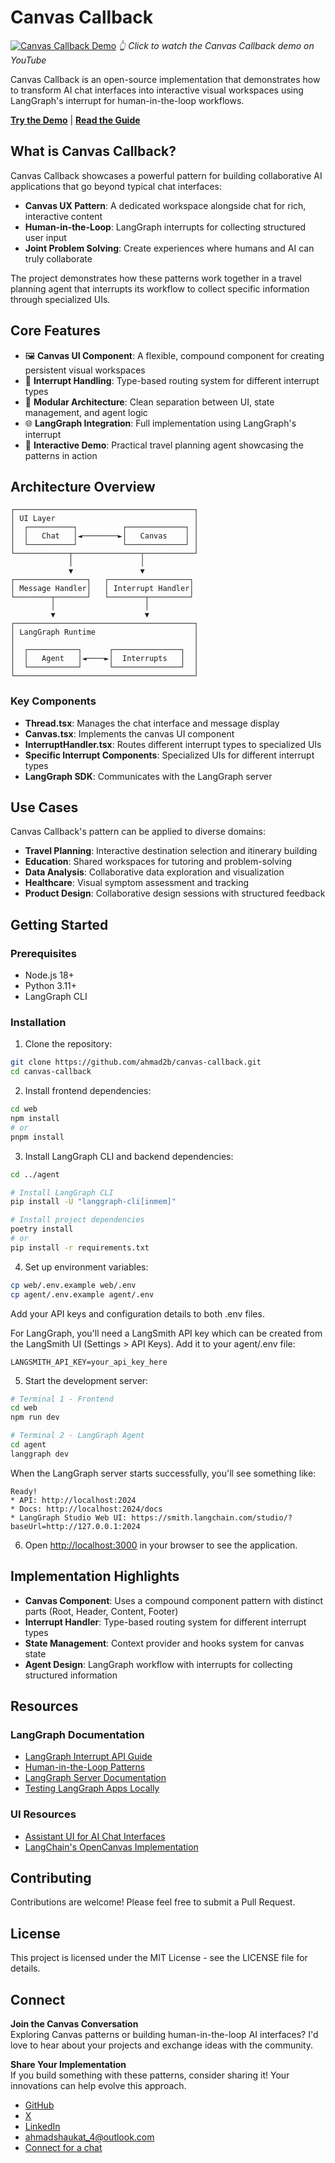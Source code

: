 # Canvas Callback

[![Canvas Callback Demo](https://img.youtube.com/vi/589W-9Ojahw/maxresdefault.jpg)](https://www.youtube.com/watch?v=589W-9Ojahw)
_👆 Click to watch the Canvas Callback demo on YouTube_

Canvas Callback is an open-source implementation that demonstrates how to transform AI chat interfaces into interactive visual workspaces using LangGraph's interrupt for human-in-the-loop workflows.

**[Try the Demo](https://canvas-callback.vercel.app/n)** | **[Read the Guide](https://canvas-callback.vercel.app/guide)**

## What is Canvas Callback?

Canvas Callback showcases a powerful pattern for building collaborative AI applications that go beyond typical chat interfaces:

- **Canvas UX Pattern**: A dedicated workspace alongside chat for rich, interactive content
- **Human-in-the-Loop**: LangGraph interrupts for collecting structured user input
- **Joint Problem Solving**: Create experiences where humans and AI can truly collaborate

The project demonstrates how these patterns work together in a travel planning agent that interrupts its workflow to collect specific information through specialized UIs.

## Core Features

- 🖼️ **Canvas UI Component**: A flexible, compound component for creating persistent visual workspaces
- 🔄 **Interrupt Handling**: Type-based routing system for different interrupt types
- 🧩 **Modular Architecture**: Clean separation between UI, state management, and agent logic
- 🌐 **LangGraph Integration**: Full implementation using LangGraph's interrupt
- 🧠 **Interactive Demo**: Practical travel planning agent showcasing the patterns in action

## Architecture Overview

```
┌────────────────────────────────────────┐
│ UI Layer                               │
│  ┌──────────┐          ┌─────────────┐ │
│  │   Chat   │◄────────►│   Canvas    │ │
│  └──────────┘          └─────────────┘ │
└────────────┬───────────────┬───────────┘
             │               │
             ▼               ▼
┌────────────────┐   ┌──────────────────┐
│ Message Handler│   │ Interrupt Handler│
└────────┬───────┘   └────────┬─────────┘
         │                    │
         ▼                    ▼
┌────────────────────────────────────────┐
│ LangGraph Runtime                      │
│                                        │
│  ┌───────────┐      ┌───────────────┐  │
│  │   Agent   │◄────►│  Interrupts   │  │
│  └───────────┘      └───────────────┘  │
└────────────────────────────────────────┘
```

### Key Components

- **Thread.tsx**: Manages the chat interface and message display
- **Canvas.tsx**: Implements the canvas UI component
- **InterruptHandler.tsx**: Routes different interrupt types to specialized UIs
- **Specific Interrupt Components**: Specialized UIs for different interrupt types
- **LangGraph SDK**: Communicates with the LangGraph server

## Use Cases

Canvas Callback's pattern can be applied to diverse domains:

- **Travel Planning**: Interactive destination selection and itinerary building
- **Education**: Shared workspaces for tutoring and problem-solving
- **Data Analysis**: Collaborative data exploration and visualization
- **Healthcare**: Visual symptom assessment and tracking
- **Product Design**: Collaborative design sessions with structured feedback

## Getting Started

### Prerequisites

- Node.js 18+
- Python 3.11+
- LangGraph CLI

### Installation

1. Clone the repository:

```bash
git clone https://github.com/ahmad2b/canvas-callback.git
cd canvas-callback
```

2. Install frontend dependencies:

```bash
cd web
npm install
# or
pnpm install
```

3. Install LangGraph CLI and backend dependencies:

```bash
cd ../agent

# Install LangGraph CLI
pip install -U "langgraph-cli[inmem]"

# Install project dependencies
poetry install
# or
pip install -r requirements.txt
```

4. Set up environment variables:

```bash
cp web/.env.example web/.env
cp agent/.env.example agent/.env
```

Add your API keys and configuration details to both .env files.

For LangGraph, you'll need a LangSmith API key which can be created from the LangSmith UI (Settings > API Keys). Add it to your agent/.env file:

```
LANGSMITH_API_KEY=your_api_key_here
```

5. Start the development server:

```bash
# Terminal 1 - Frontend
cd web
npm run dev

# Terminal 2 - LangGraph Agent
cd agent
langgraph dev
```

When the LangGraph server starts successfully, you'll see something like:

```
Ready!
* API: http://localhost:2024
* Docs: http://localhost:2024/docs
* LangGraph Studio Web UI: https://smith.langchain.com/studio/?baseUrl=http://127.0.0.1:2024
```

6. Open [http://localhost:3000](http://localhost:3000) in your browser to see the application.

## Implementation Highlights

- **Canvas Component**: Uses a compound component pattern with distinct parts (Root, Header, Content, Footer)
- **Interrupt Handler**: Type-based routing system for different interrupt types
- **State Management**: Context provider and hooks system for canvas state
- **Agent Design**: LangGraph workflow with interrupts for collecting structured information

## Resources

### LangGraph Documentation

- [LangGraph Interrupt API Guide](https://langchain-ai.github.io/langgraph/concepts/human_in_the_loop/)
- [Human-in-the-Loop Patterns](https://blog.langchain.dev/making-it-easier-to-build-human-in-the-loop-agents-with-interrupt/)
- [LangGraph Server Documentation](https://langchain-ai.github.io/langgraph/concepts/langgraph_server/)
- [Testing LangGraph Apps Locally](https://langchain-ai.github.io/langgraph/cloud/deployment/test_locally/)

### UI Resources

- [Assistant UI for AI Chat Interfaces](https://github.com/assistant-ui/assistant-ui)
- [LangChain's OpenCanvas Implementation](https://github.com/langchain-ai/open-canvas)

## Contributing

Contributions are welcome! Please feel free to submit a Pull Request.

## License

This project is licensed under the MIT License - see the LICENSE file for details.

## Connect

**Join the Canvas Conversation**  
Exploring Canvas patterns or building human-in-the-loop AI interfaces? I'd love to hear about your projects and exchange ideas with the community.

**Share Your Implementation**  
If you build something with these patterns, consider sharing it! Your innovations can help evolve this approach.

- [GitHub](https://github.com/ahmad2b)
- [X](https://x.com/mahmad2b)
- [LinkedIn](https://www.linkedin.com/in/ahmad2b)
- ahmadshaukat_4@outlook.com
- [Connect for a chat](https://cal.com/mahmad2b/15min)
